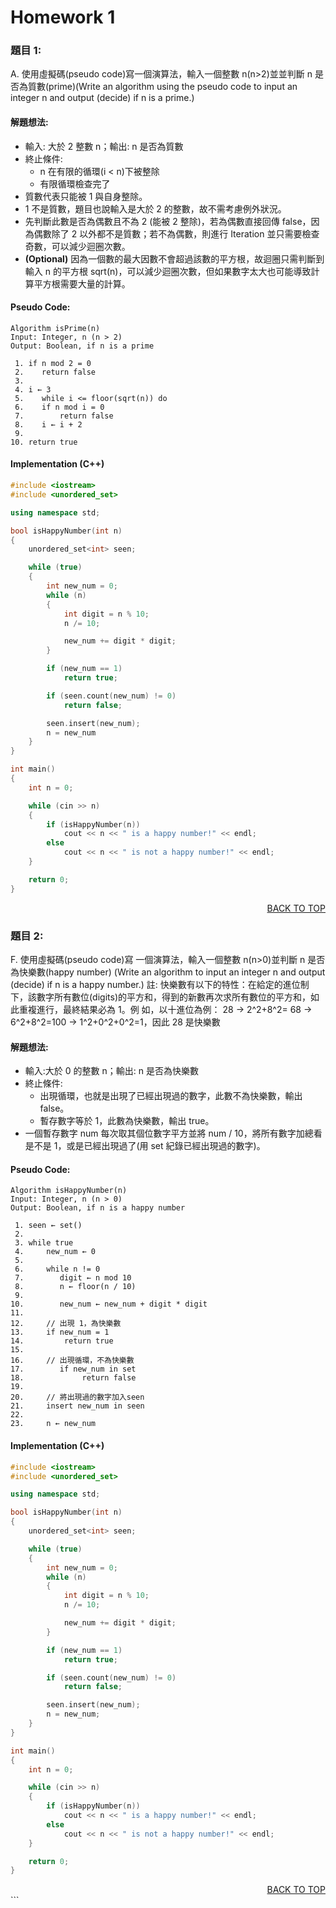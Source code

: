# Homework 1

### 題目 1:

A. 使用虛擬碼(pseudo code)寫一個演算法，輸入一個整數 n(n>2)並並判斷 n 是否為質數(prime)(Write an algorithm using the pseudo code to input an integer n and output (decide) if n is a prime.)

#### 解題想法:

- 輸入: 大於 2 整數 n；輸出: n 是否為質數
- 終止條件:
  - n 在有限的循環(i < n)下被整除
  - 有限循環檢查完了
- 質數代表只能被 1 與自身整除。
- 1 不是質數，題目也說輸入是大於 2 的整數，故不需考慮例外狀況。
- 先判斷此數是否為偶數且不為 2 (能被 2 整除)，若為偶數直接回傳 false，因為偶數除了 2 以外都不是質數；若不為偶數，則進行 Iteration 並只需要檢查奇數，可以減少迴圈次數。
- **(Optional)** 因為一個數的最大因數不會超過該數的平方根，故迴圈只需判斷到輸入 n 的平方根 sqrt(n)，可以減少迴圈次數，但如果數字太大也可能導致計算平方根需要大量的計算。

#### Pseudo Code:

```
Algorithm isPrime(n)
Input: Integer, n (n > 2)
Output: Boolean, if n is a prime

 1. if n mod 2 = 0
 2.    return false
 3.
 4. i ← 3
 5.    while i <= floor(sqrt(n)) do
 6.    if n mod i = 0
 7.        return false
 8.    i ← i + 2
 9.
10. return true
```

#### Implementation (C++)

```cpp
#include <iostream>
#include <unordered_set>

using namespace std;

bool isHappyNumber(int n)
{
	unordered_set<int> seen;

	while (true)
	{
		int new_num = 0;
		while (n)
		{
			int digit = n % 10;
			n /= 10;

			new_num += digit * digit;
		}

		if (new_num == 1)
			return true;

		if (seen.count(new_num) != 0)
			return false;

		seen.insert(new_num);
		n = new_num
	}
}

int main()
{
	int n = 0;

	while (cin >> n)
	{
		if (isHappyNumber(n))
			cout << n << " is a happy number!" << endl;
		else
			cout << n << " is not a happy number!" << endl;
	}

	return 0;
}
```

<div align="right"><a href="#homework-1">BACK TO TOP</a></div>

### 題目 2:

F. 使用虛擬碼(pseudo code)寫 一個演算法，輸入一個整數 n(n>0)並判斷 n 是否為快樂數(happy number) (Write an algorithm to input an integer n and output (decide) if n is a happy number.)
註: 快樂數有以下的特性：在給定的進位制下，該數字所有數位(digits)的平方和，得到的新數再次求所有數位的平方和，如此重複進行，最終結果必為 1。例 如，以十進位為例：
28 → 2^2+8^2= 68 → 6^2+8^2=100 → 1^2+0^2+0^2=1，因此 28 是快樂數

#### 解題想法:

- 輸入:大於 0 的整數 n；輸出: n 是否為快樂數
- 終止條件:
  - 出現循環，也就是出現了已經出現過的數字，此數不為快樂數，輸出 false。
  - 暫存數字等於 1，此數為快樂數，輸出 true。
- 一個暫存數字 num 每次取其個位數字平方並將 num / 10，將所有數字加總看是不是 1，或是已經出現過了(用 set 紀錄已經出現過的數字)。

#### Pseudo Code:

```
Algorithm isHappyNumber(n)
Input: Integer, n (n > 0)
Output: Boolean, if n is a happy number

 1. seen ← set()
 2.
 3. while true
 4.     new_num ← 0
 5.
 6.     while n != 0
 7.        digit ← n mod 10
 8.        n ← floor(n / 10)
 9.
10.        new_num ← new_num + digit * digit
11.
12.     // 出現 1，為快樂數
13.     if new_num = 1
14.         return true
15.
16.     // 出現循環，不為快樂數
17.        if new_num in set
18.             return false
19.
20.     // 將出現過的數字加入seen
21.     insert new_num in seen
22.
23.     n ← new_num
```

#### Implementation (C++)

```cpp
#include <iostream>
#include <unordered_set>

using namespace std;

bool isHappyNumber(int n)
{
	unordered_set<int> seen;

	while (true)
	{
		int new_num = 0;
		while (n)
		{
			int digit = n % 10;
			n /= 10;

			new_num += digit * digit;
		}

		if (new_num == 1)
			return true;

		if (seen.count(new_num) != 0)
			return false;

		seen.insert(new_num);
		n = new_num;
	}
}

int main()
{
	int n = 0;

	while (cin >> n)
	{
		if (isHappyNumber(n))
			cout << n << " is a happy number!" << endl;
		else
			cout << n << " is not a happy number!" << endl;
	}

	return 0;
}
```

<div align="right"><a href="#homework-1">BACK TO TOP</a></div>
```
